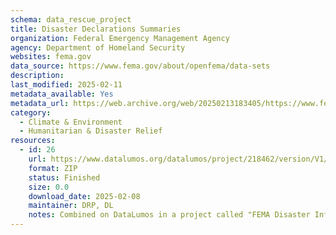 ```yaml
---
schema: data_rescue_project 
title: Disaster Declarations Summaries
organization: Federal Emergency Management Agency
agency: Department of Homeland Security
websites: fema.gov
data_source: https://www.fema.gov/about/openfema/data-sets
description: 
last_modified: 2025-02-11
metadata_available: Yes
metadata_url: https://web.archive.org/web/20250213183405/https://www.fema.gov/openfema-data-page/disaster-declarations-summaries-v2
category:
  - Climate & Environment 
  - Humanitarian & Disaster Relief 
resources:
  - id: 26
    url: https://www.datalumos.org/datalumos/project/218462/version/V1/view
    format: ZIP
    status: Finished
    size: 0.0
    download_date: 2025-02-08
    maintainer: DRP, DL
    notes: Combined on DataLumos in a project called "FEMA Disaster Information", mirroring grouping on OpenFEMA page
---
```

